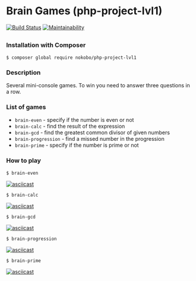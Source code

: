 # Brain Games (php-project-lvl1)

[![Build Status](https://travis-ci.com/nokoboprog/php-project-lvl1.svg?branch=master)](https://travis-ci.com/nokoboprog/php-project-lvl1)
[![Maintainability](https://api.codeclimate.com/v1/badges/1e53b6b5d79c95c6885e/maintainability)](https://codeclimate.com/github/nokoboprog/php-project-lvl1/maintainability)

##

### Installation with Composer

`$ composer global require nokobo/php-project-lvl1`

### Description

Several mini-console games. To win you need to answer three questions in a row.

### List of games

* `brain-even` - specify if the number is even or not
* `brain-calc` - find the result of the expression
* `brain-gcd` - find the greatest common divisor of given numbers
* `brain-progression` - find a missed number in the progression
* `brain-prime` - specify if the number is prime or not

### How to play

`$ brain-even`

[![asciicast](https://asciinema.org/a/290059.svg)](https://asciinema.org/a/290059)

`$ brain-calc`

[![asciicast](https://asciinema.org/a/290170.svg)](https://asciinema.org/a/290170)

`$ brain-gcd`

[![asciicast](https://asciinema.org/a/290178.svg)](https://asciinema.org/a/290178)

`$ brain-progression`

[![asciicast](https://asciinema.org/a/290224.svg)](https://asciinema.org/a/290224)

`$ brain-prime`

[![asciicast](https://asciinema.org/a/290235.svg)](https://asciinema.org/a/290235)
